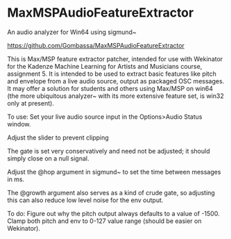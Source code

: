 # MaxMSPAudioFeatureExtractor
An audio analyzer for Win64 using sigmund~

https://github.com/Gombassa/MaxMSPAudioFeatureExtractor

This is Max/MSP feature extractor patcher, intended for use with Wekinator for the Kadenze Machine Learning for Artists and Musicians course, assignment 5. It is intended to be
used to extract basic features like pitch and envelope from a live audio source, output as packaged OSC messages. It may offer a solution for students and others using Max/MSP 
on win64
(the more ubiquitous analyzer~ with its more extensive feature set, is win32 only at present).

To use:
Set your live audio source input in the Options>Audio Status window.

Adjust the slider to prevent clipping

The gate is set very conservatively and need not be adjusted; it should simply close on a null signal.

Adjust the @hop argument in sigmund~ to set the time between messages in ms.

The @growth argument also serves as a kind of crude gate, so adjusting this can also reduce low level noise for the env output.

To do:
Figure out why the pitch output always defaults to a value of -1500.
Clamp both pitch and env to 0-127 value range (should be easier on Wekinator).
